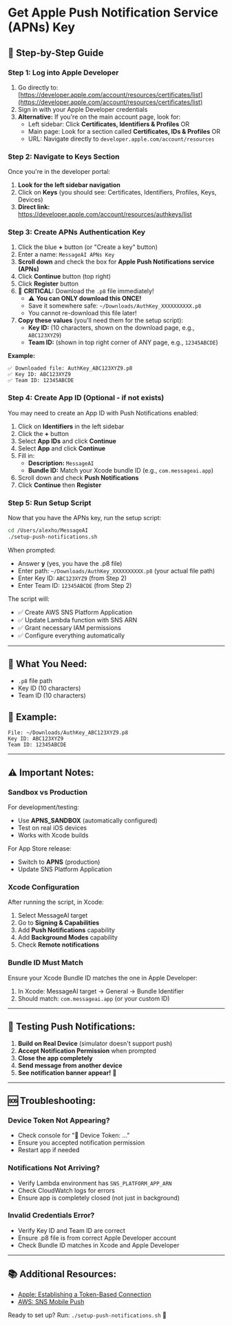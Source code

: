 # Get Apple Push Notification Service (APNs) Key

## 🍎 **Step-by-Step Guide**

### **Step 1: Log into Apple Developer**
1. Go directly to: [https://developer.apple.com/account/resources/certificates/list](https://developer.apple.com/account/resources/certificates/list)
2. Sign in with your Apple Developer credentials
3. **Alternative:** If you're on the main account page, look for:
   - Left sidebar: Click **Certificates, Identifiers & Profiles** OR
   - Main page: Look for a section called **Certificates, IDs & Profiles** OR
   - URL: Navigate directly to `developer.apple.com/account/resources`

### **Step 2: Navigate to Keys Section**
Once you're in the developer portal:
1. **Look for the left sidebar navigation**
2. Click on **Keys** (you should see: Certificates, Identifiers, Profiles, Keys, Devices)
3. **Direct link:** https://developer.apple.com/account/resources/authkeys/list

### **Step 3: Create APNs Authentication Key**
1. Click the blue **+** button (or "Create a key" button)
2. Enter a name: `MessageAI APNs Key`
3. **Scroll down** and check the box for **Apple Push Notifications service (APNs)**
4. Click **Continue** button (top right)
5. Click **Register** button
6. 🔴 **CRITICAL:** Download the `.p8` file immediately!
   - ⚠️ **You can ONLY download this ONCE!**
   - Save it somewhere safe: `~/Downloads/AuthKey_XXXXXXXXXX.p8`
   - You cannot re-download this file later!
7. **Copy these values** (you'll need them for the setup script):
   - **Key ID:** (10 characters, shown on the download page, e.g., `ABC123XYZ9`)
   - **Team ID:** (shown in top right corner of ANY page, e.g., `12345ABCDE`)

**Example:**
```
✅ Downloaded file: AuthKey_ABC123XYZ9.p8
✅ Key ID: ABC123XYZ9
✅ Team ID: 12345ABCDE
```

### **Step 4: Create App ID (Optional - if not exists)**
You may need to create an App ID with Push Notifications enabled:
1. Click on **Identifiers** in the left sidebar
2. Click the **+** button
3. Select **App IDs** and click **Continue**
4. Select **App** and click **Continue**
5. Fill in:
   - **Description:** `MessageAI`
   - **Bundle ID:** Match your Xcode bundle ID (e.g., `com.messageai.app`)
6. Scroll down and check **Push Notifications**
7. Click **Continue** then **Register**

### **Step 5: Run Setup Script**
Now that you have the APNs key, run the setup script:

```bash
cd /Users/alexho/MessageAI
./setup-push-notifications.sh
```

When prompted:
- Answer **y** (yes, you have the .p8 file)
- Enter path: `~/Downloads/AuthKey_XXXXXXXXXX.p8` (your actual file path)
- Enter Key ID: `ABC123XYZ9` (from Step 2)
- Enter Team ID: `12345ABCDE` (from Step 2)

The script will:
- ✅ Create AWS SNS Platform Application
- ✅ Update Lambda function with SNS ARN
- ✅ Grant necessary IAM permissions
- ✅ Configure everything automatically

---

## 🔑 **What You Need:**
- `.p8` file path
- Key ID (10 characters)
- Team ID (10 characters)

## 📝 **Example:**
```
File: ~/Downloads/AuthKey_ABC123XYZ9.p8
Key ID: ABC123XYZ9
Team ID: 12345ABCDE
```

---

## ⚠️ **Important Notes:**

### **Sandbox vs Production**
For development/testing:
- Use **APNS_SANDBOX** (automatically configured)
- Test on real iOS devices
- Works with Xcode builds

For App Store release:
- Switch to **APNS** (production)
- Update SNS Platform Application

### **Xcode Configuration**
After running the script, in Xcode:
1. Select MessageAI target
2. Go to **Signing & Capabilities**
3. Add **Push Notifications** capability
4. Add **Background Modes** capability
5. Check **Remote notifications**

### **Bundle ID Must Match**
Ensure your Xcode Bundle ID matches the one in Apple Developer:
1. In Xcode: MessageAI target → General → Bundle Identifier
2. Should match: `com.messageai.app` (or your custom ID)

---

## 🧪 **Testing Push Notifications:**

1. **Build on Real Device** (simulator doesn't support push)
2. **Accept Notification Permission** when prompted
3. **Close the app completely**
4. **Send message from another device**
5. **See notification banner appear!** 🎉

---

## 🆘 **Troubleshooting:**

### Device Token Not Appearing?
- Check console for "📱 Device Token: ..."
- Ensure you accepted notification permission
- Restart app if needed

### Notifications Not Arriving?
- Verify Lambda environment has `SNS_PLATFORM_APP_ARN`
- Check CloudWatch logs for errors
- Ensure app is completely closed (not just in background)

### Invalid Credentials Error?
- Verify Key ID and Team ID are correct
- Ensure .p8 file is from correct Apple Developer account
- Check Bundle ID matches in Xcode and Apple Developer

---

## 📚 **Additional Resources:**
- [Apple: Establishing a Token-Based Connection](https://developer.apple.com/documentation/usernotifications/setting_up_a_remote_notification_server/establishing_a_token-based_connection_to_apns)
- [AWS: SNS Mobile Push](https://docs.aws.amazon.com/sns/latest/dg/sns-mobile-application-as-subscriber.html)

Ready to set up? Run: `./setup-push-notifications.sh` 🚀
